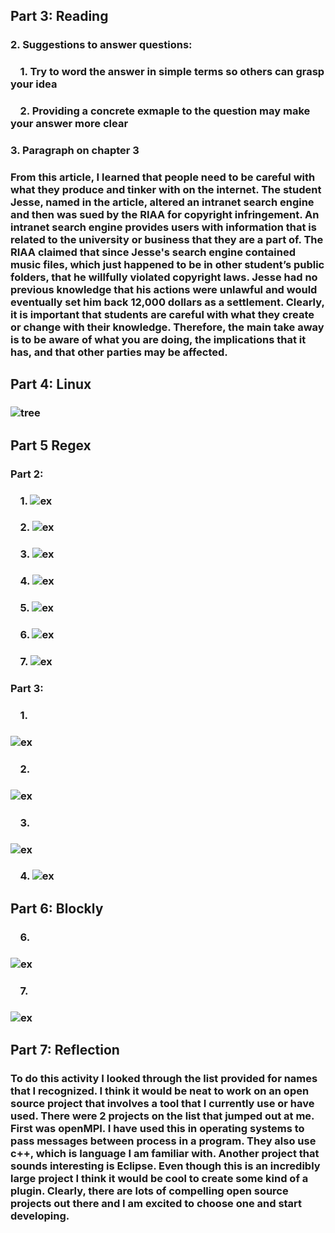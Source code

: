 ## Part 3: Reading
### 2. Suggestions to answer questions:
### &nbsp; &nbsp;	1. Try to word the answer in simple terms so others can grasp your idea     
### &nbsp; &nbsp; 2. Providing a concrete exmaple to the question may make your answer more clear
### 3. Paragraph on chapter 3
### From this article, I learned that people need to be careful with what they produce and tinker with on the internet. The student Jesse, named in the article, altered an intranet search engine and then was sued by the RIAA for copyright infringement.  An intranet search engine provides users with information that is related to the university or business that they are a part of. The RIAA claimed that since Jesse's search engine contained music files, which just happened to be in other student’s public folders, that he willfully violated copyright laws. Jesse had no previous knowledge that his actions were unlawful and would eventually set him back 12,000 dollars as a settlement. Clearly, it is important that students are careful with what they create or change with their knowledge. Therefore, the main take away is to be aware of what you are doing, the implications that it has, and that other parties may be affected.

## Part 4: Linux
### ![tree](images/linux_tree_command.png)
 
## Part 5 Regex
### Part 2:
### &nbsp; &nbsp; 1. ![ex](images/ex1.png)
### &nbsp; &nbsp; 2. ![ex](images/ex2.png)
### &nbsp; &nbsp; 3. ![ex](images/ex3.png)
### &nbsp; &nbsp; 4. ![ex](images/ex4.png)
### &nbsp; &nbsp; 5. ![ex](images/ex5.png)
### &nbsp; &nbsp; 6. ![ex](images/ex6.png)
### &nbsp; &nbsp; 7. ![ex](images/ex7.png)
### Part 3:
### &nbsp; &nbsp; 1.
### ![ex](images/ex3.1.png)
### &nbsp; &nbsp; 2.
### ![ex](images/ex3.2.png)

### &nbsp; &nbsp; 3. 
### ![ex](images/ex3.3.png)
### &nbsp; &nbsp; 4. ![ex](images/ex4.4.png)

## Part 6: Blockly
### &nbsp; &nbsp; 6. 
### ![ex](images/f.1.png)
### &nbsp; &nbsp; 7.
### ![ex](images/f.2.png)

## Part 7: Reflection
### To do this activity I looked through the list provided for names that I recognized. I think it would be neat to work on an open source project that involves a tool that I currently use or have used. There were 2 projects on the list that jumped out at me. First was openMPI. I have used this in operating systems to pass messages between process in a program. They also use c++, which is language I am familiar with. Another project that sounds interesting is Eclipse. Even though this is an incredibly large project I think it would be cool to create some kind of a plugin. Clearly, there are lots of compelling open source projects out there and I am excited to choose one and start developing.
